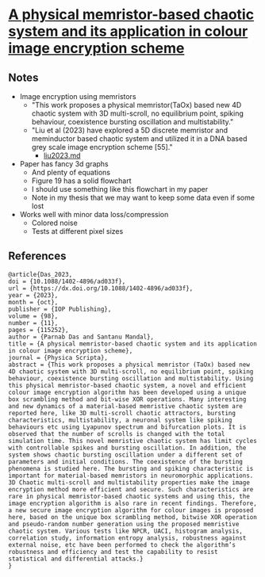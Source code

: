 # [A physical memristor-based chaotic system and its application in colour image encryption scheme](https://iopscience.iop.org/article/10.1088/1402-4896/ad033f)

## Notes
- Image encryption using memristors
    - "This work proposes a physical memristor(TaOx) based new 4D chaotic system with 3D multi-scroll, no equilibrium point, spiking behaviour, coexistence bursting oscillation and multistability."
    - "Liu et al (2023) have explored a 5D discrete memristor and meminductor based chaotic system and utilized it in a DNA based grey scale image encryption scheme [55]."
        - [liu2023.md](liu2023.md)
- Paper has fancy 3d graphs
    - And plenty of equations
    - Figure 19 has a solid flowchart
    - I should use something like this flowchart in my paper
    - Note in my thesis that we may want to keep some data even if some lost
- Works well with minor data loss/compression
    - Colored noise
    - Tests at different pixel sizes

## References

```
@article{Das_2023,
doi = {10.1088/1402-4896/ad033f},
url = {https://dx.doi.org/10.1088/1402-4896/ad033f},
year = {2023},
month = {oct},
publisher = {IOP Publishing},
volume = {98},
number = {11},
pages = {115252},
author = {Parnab Das and Santanu Mandal},
title = {A physical memristor-based chaotic system and its application in colour image encryption scheme},
journal = {Physica Scripta},
abstract = {This work proposes a physical memristor (TaOx) based new 4D chaotic system with 3D multi-scroll, no equilibrium point, spiking behaviour, coexistence bursting oscillation and multistability. Using this physical memristor-based chaotic system, a novel and efficient colour image encryption algorithm has been developed using a unique box scrambling method and bit-wise XOR operations. Many interesting and new dynamics of a material-based memristive chaotic system are reported here, like 3D multi-scroll chaotic attractors, bursting characteristics, multistability, a neuronal system like spiking behaviours etc using Lyapunov spectrum and bifurcation plots. It is observed that the number of scrolls is changed with the total simulation time. This novel memristive chaotic system has limit cycles with controllable spikes and bursting oscillation. In addition, the system shows chaotic bursting oscillation under a different set of parameters and initial conditions. The coexistence of the bursting phenomena is studied here. The bursting and spiking characteristic is important for material-based memristors in neuromorphic applications. 3D Chaotic multi-scroll and multistability properties make the image encryption method more efficient and secure. Such characteristics are rare in physical memristor-based chaotic systems and using this, the image encryption algorithm is also rare in recent findings. Therefore, a new secure image encryption algorithm for colour images is proposed here, based on the unique box scrambling method, bitwise XOR operation and pseudo-random number generation using the proposed memristive chaotic system. Various tests like NPCR, UACI, histogram analysis, correlation study, information entropy analysis, robustness against external noise, etc have been performed to check the algorithm’s robustness and efficiency and test the capability to resist statistical and differential attacks.}
}
```
